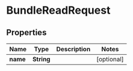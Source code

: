 

# BundleReadRequest


## Properties

| Name | Type | Description | Notes |
|------------ | ------------- | ------------- | -------------|
|**name** | **String** |  |  [optional] |



